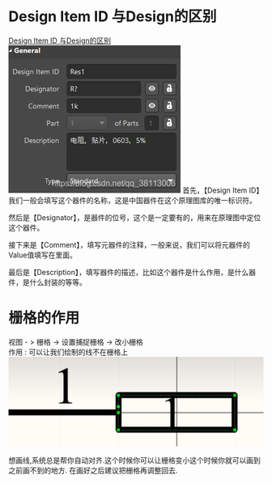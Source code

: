 # Design Item ID 与Design的区别

[Design Item ID 与Design的区别](https://blog.csdn.net/qq_38113006/article/details/109827293#:~:text=%E9%A6%96%E5%85%88%EF%BC%8C%E3%80%90Design%20Item,ID%E3%80%91%E6%88%91%E4%BB%AC%E4%B8%80%E8%88%AC%E4%BC%9A%E5%A1%AB%E5%86%99%E8%BF%99%E4%B8%AA%E5%99%A8%E4%BB%B6%E7%9A%84%E5%90%8D%E7%A7%B0%EF%BC%8C%E8%BF%99%E6%98%AF%E4%B8%AD%E5%9B%BD%E5%99%A8%E4%BB%B6%E5%9C%A8%E8%BF%99%E4%B8%AA%E5%8E%9F%E7%90%86%E5%9B%BE%E5%BA%93%E7%9A%84%E5%94%AF%E4%B8%80%E6%A0%87%E8%AF%86%E7%AC%A6%E3%80%82%20%E7%84%B6%E5%90%8E%E6%98%AF%E3%80%90Designator%E3%80%91%EF%BC%8C%E6%98%AF%E5%99%A8%E4%BB%B6%E7%9A%84%E4%BD%8D%E5%8F%B7%EF%BC%8C%E8%BF%99%E4%B8%AA%E6%98%AF%E4%B8%80%E5%AE%9A%E8%A6%81%E6%9C%89%E7%9A%84%EF%BC%8C%E7%94%A8%E6%9D%A5%E5%9C%A8%E5%8E%9F%E7%90%86%E5%9B%BE%E4%B8%AD%E5%AE%9A%E4%BD%8D%E8%BF%99%E4%B8%AA%E5%99%A8%E4%BB%B6%E3%80%82)
![示例](assets/Pasted%20image%2020231204163236.png)
首先，【Design Item ID】我们一般会填写这个器件的名称，这是中国器件在这个原理图库的唯一标识符。    

然后是【Designator】，是器件的位号，这个是一定要有的，用来在原理图中定位这个器件。   

接下来是【Comment】，填写元器件的注释，一般来说，我们可以将元器件的Value值填写在里面。    

最后是【Description】，填写器件的描述，比如这个器件是什么作用，是什么器件，是什么封装的等等。

# 栅格的作用

视图 - > 栅格 -> 设置捕捉栅格  -> 改小栅格    
作用 : 可以让我们绘制的线不在栅格上  
![](assets/截图_20231205153306.png)

想画线,系统总是帮你自动对齐.这个时候你可以让栅格变小这个时候你就可以画到之前画不到的地方. 在画好之后建议把栅格再调整回去.